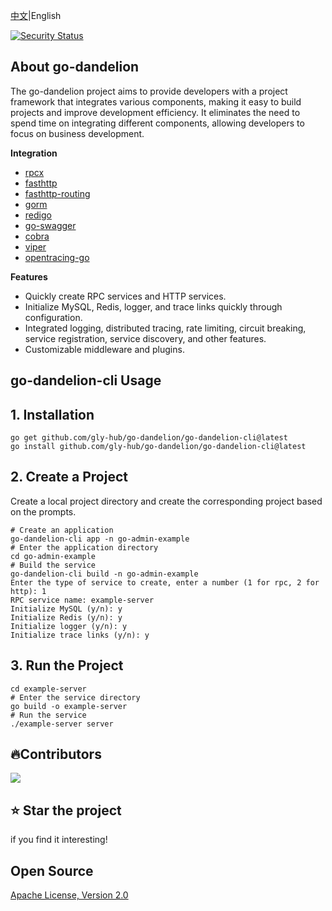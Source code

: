 [中文](readme-ZH.md)|English

[![Security Status](https://www.murphysec.com/platform3/v31/badge/1666706410635550720.svg)](https://www.murphysec.com/console/report/1666706410597801984/1666706410635550720)
## About go-dandelion

The go-dandelion project aims to provide developers with a project framework that integrates various components, making it easy to build projects and improve development efficiency. It eliminates the need to spend time on integrating different components, allowing developers to focus on business development.

**Integration**
+ [rpcx](https://github.com/smallnest/rpcx)
+ [fasthttp](https://github.com/valyala/fasthttp)
+ [fasthttp-routing](https://github.com/qiangxue/fasthttp-routing)
+ [gorm](https://github.com/go-gorm/gorm)
+ [redigo](https://github.com/gomodule/redigo)
+ [go-swagger](https://github.com/go-swagger/go-swagger)
+ [cobra](https://github.com/spf13/cobra)
+ [viper](https://github.com/spf13/viper)
+ [opentracing-go](https://github.com/opentracing/opentracing-go)

**Features**
+ Quickly create RPC services and HTTP services.
+ Initialize MySQL, Redis, logger, and trace links quickly through configuration.
+ Integrated logging, distributed tracing, rate limiting, circuit breaking, service registration, service discovery, and other features.
+ Customizable middleware and plugins.

## go-dandelion-cli Usage

## 1. Installation
```
go get github.com/gly-hub/go-dandelion/go-dandelion-cli@latest
go install github.com/gly-hub/go-dandelion/go-dandelion-cli@latest
```

## 2. Create a Project
Create a local project directory and create the corresponding project based on the prompts.
```shell
# Create an application
go-dandelion-cli app -n go-admin-example
# Enter the application directory
cd go-admin-example
# Build the service
go-dandelion-cli build -n go-admin-example
Enter the type of service to create, enter a number (1 for rpc, 2 for http): 1
RPC service name: example-server
Initialize MySQL (y/n): y
Initialize Redis (y/n): y
Initialize logger (y/n): y
Initialize trace links (y/n): y
```

## 3. Run the Project
```shell
cd example-server
# Enter the service directory
go build -o example-server
# Run the service
./example-server server
```

## 🔥Contributors

<a href="https://github.com/gly-hub/go-dandelion/graphs/contributors">
  <img src="https://contrib.rocks/image?repo=gly-hub/go-dandelion" />
</a>

## ⭐ Star the project
if you find it interesting!

## Open Source
[Apache License, Version 2.0](LICENSE.txt)
